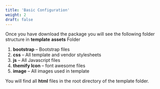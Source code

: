 ```yaml
---
title: 'Basic Configuration'
weight: 2
draft: false
---
```

Once you have download the package you will see the following folder structure in **template** **assets** Folder

1. **bootstrap** – Bootstrap files
2. **css** – All template and vendor stylesheets
3. **js** – All Javascript files
4. **themify Icon** – font awesome files
5. **image** – All images used in template

You will find all **html** files in the root directory of the template folder.